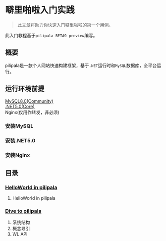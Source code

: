 # 噼里啪啦入门实践

> 此文章将助力你快速入门噼里啪啦的第一个用例。

此入门教程基于`pilipala BETA9 preview`编写。

## 概要

pilipala是一款个人网站快速构建框架，基于`.NET`运行时和`MySQL`数据库，全平台运行。

## 运行环境前提

[MySQL8.0(Community)](https://dev.mysql.com/downloads/mysql/)  
[.NET5.0(Core)](https://dotnet.microsoft.com/download/dotnet-core)  
Nginx(仅用作转发，非必须)

### 安装MySQL

### 安装.NET5.0

### 安装Nginx

## 目录

### [HelloWorld in pilipala](https://github.com/Thaumy/pilipala/blob/master/QuickStart/HelloWorld_in_pilipala.md)

1. HelloWorld in pilipala

### [Dive to pilipala](https://github.com/Thaumy/pilipala/blob/master/QuickStart/Dive_to_pilipala.md)

1. 系统结构
2. 概念导引
3. WL API
